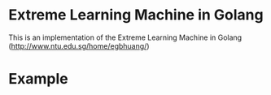 # Extreme Learning Machine in Golang
This is an implementation of the Extreme Learning Machine in Golang
(http://www.ntu.edu.sg/home/egbhuang/)

# Example

